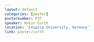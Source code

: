 ```yaml
---
layout: default
categories: [poster]
posternumber: P37
speaker: Robin Curth
location: 'Leipzig University, Germany'
link: poster/curth
---
```

